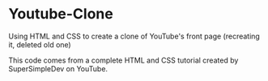 # Youtube-Clone
Using HTML and CSS to create a clone of YouTube's front page (recreating it, deleted old one)

This code comes from a complete HTML and CSS tutorial created by SuperSimpleDev on YouTube.
